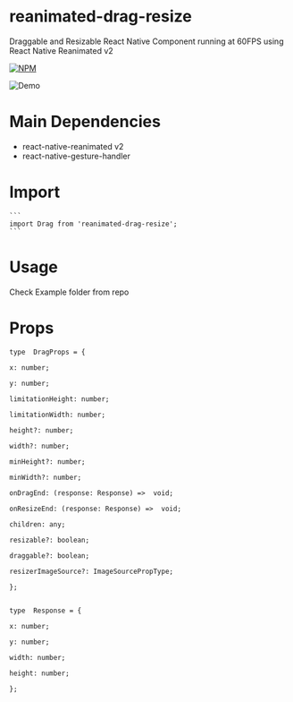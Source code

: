 # reanimated-drag-resize
Draggable and Resizable React Native Component running at 60FPS using React Native Reanimated v2

[![NPM](https://nodei.co/npm/reanimated-drag-resize.png?downloads=true)](https://nodei.co/npm/reanimated-drag-resize/)


![Demo](https://i.ibb.co/c30NjMn/reanimated-drag-resize-demo.gif)


# Main Dependencies

 - react-native-reanimated v2
 - react-native-gesture-handler

# Import

    ```
    import Drag from 'reanimated-drag-resize';
    ```

# Usage

Check Example folder from repo

# Props

```
type  DragProps = {

x: number;

y: number;

limitationHeight: number;

limitationWidth: number;

height?: number;

width?: number;

minHeight?: number;

minWidth?: number;

onDragEnd: (response: Response) =>  void;

onResizeEnd: (response: Response) =>  void;

children: any;

resizable?: boolean;

draggable?: boolean;

resizerImageSource?: ImageSourcePropType;

};


type  Response = {

x: number;

y: number;

width: number;

height: number;

};
```
